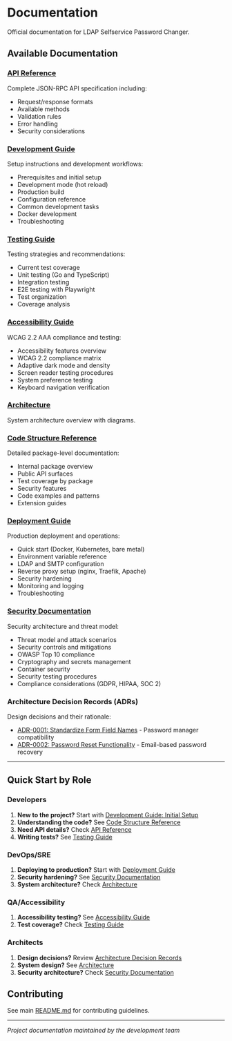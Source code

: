 # Documentation

Official documentation for LDAP Selfservice Password Changer.

## Available Documentation

### [API Reference](api-reference.md)

Complete JSON-RPC API specification including:

- Request/response formats
- Available methods
- Validation rules
- Error handling
- Security considerations

### [Development Guide](development-guide.md)

Setup instructions and development workflows:

- Prerequisites and initial setup
- Development mode (hot reload)
- Production build
- Configuration reference
- Common development tasks
- Docker development
- Troubleshooting

### [Testing Guide](testing-guide.md)

Testing strategies and recommendations:

- Current test coverage
- Unit testing (Go and TypeScript)
- Integration testing
- E2E testing with Playwright
- Test organization
- Coverage analysis

### [Accessibility Guide](accessibility.md)

WCAG 2.2 AAA compliance and testing:

- Accessibility features overview
- WCAG 2.2 compliance matrix
- Adaptive dark mode and density
- Screen reader testing procedures
- System preference testing
- Keyboard navigation verification

### [Architecture](architecture.md)

System architecture overview with diagrams.

### [Code Structure Reference](code-structure.md)

Detailed package-level documentation:

- Internal package overview
- Public API surfaces
- Test coverage by package
- Security features
- Code examples and patterns
- Extension guides

### [Deployment Guide](deployment.md)

Production deployment and operations:

- Quick start (Docker, Kubernetes, bare metal)
- Environment variable reference
- LDAP and SMTP configuration
- Reverse proxy setup (nginx, Traefik, Apache)
- Security hardening
- Monitoring and logging
- Troubleshooting

### [Security Documentation](security.md)

Security architecture and threat model:

- Threat model and attack scenarios
- Security controls and mitigations
- OWASP Top 10 compliance
- Cryptography and secrets management
- Container security
- Security testing procedures
- Compliance considerations (GDPR, HIPAA, SOC 2)

### Architecture Decision Records (ADRs)

Design decisions and their rationale:

- [ADR-0001: Standardize Form Field Names](adr/0001-standardize-form-field-names.md) - Password manager compatibility
- [ADR-0002: Password Reset Functionality](adr/0002-password-reset-functionality.md) - Email-based password recovery

---

## Quick Start by Role

### Developers

1. **New to the project?** Start with [Development Guide: Initial Setup](development-guide.md#initial-setup)
2. **Understanding the code?** See [Code Structure Reference](code-structure.md)
3. **Need API details?** Check [API Reference](api-reference.md)
4. **Writing tests?** See [Testing Guide](testing-guide.md)

### DevOps/SRE

1. **Deploying to production?** Start with [Deployment Guide](deployment.md)
2. **Security hardening?** See [Security Documentation](security.md)
3. **System architecture?** Check [Architecture](architecture.md)

### QA/Accessibility

1. **Accessibility testing?** See [Accessibility Guide](accessibility.md)
2. **Test coverage?** Check [Testing Guide](testing-guide.md)

### Architects

1. **Design decisions?** Review [Architecture Decision Records](adr/)
2. **System design?** See [Architecture](architecture.md)
3. **Security architecture?** Check [Security Documentation](security.md)

## Contributing

See main [README.md](../README.md) for contributing guidelines.

---

_Project documentation maintained by the development team_
